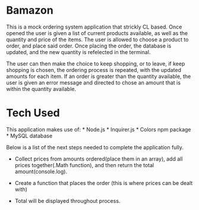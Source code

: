 # Bamazon

This is a mock ordering system application that strickly CL based. Once opened the user is given a list of current products available, as well as the quantity and price of the items. The user is allowed to choose a product to order, and place said order. Once placing the order, the database is updated, and the new quantity is refelected in the terminal. 

The user can then make the choice to keep shopping, or to leave, if keep shopping is chosen, the ordering process is repeated, with the updated amounts for each item. If an order is greater than the quantity available, the user is given an error message and directed to chose an amount that is within the quantity available. 

# Tech Used
This application makes use of: * Node.js
                               * Inquirer.js
                               * Colors npm package
                               * MySQL database

Below is a list of the next steps needed to complete the application fully. 

* Collect prices from amounts ordered(place them in an array), add all prices together(.Math function), and then return the       total amount(console.log). 

* Create a function that places the order (this is where prices can be dealt with)
    
* Total will be displayed throughout process. 

